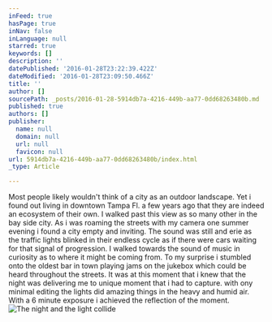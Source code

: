 ```yaml
---
inFeed: true
hasPage: true
inNav: false
inLanguage: null
starred: true
keywords: []
description: ''
datePublished: '2016-01-28T23:22:39.422Z'
dateModified: '2016-01-28T23:09:50.466Z'
title: ''
author: []
sourcePath: _posts/2016-01-28-5914db7a-4216-449b-aa77-0dd68263480b.md
published: true
authors: []
publisher:
  name: null
  domain: null
  url: null
  favicon: null
url: 5914db7a-4216-449b-aa77-0dd68263480b/index.html
_type: Article

---
```

Most people likely wouldn't think of a city as an outdoor landscape.  Yet i found out living in downtown Tampa Fl. a few years ago that they are indeed an ecosystem of their own.  I walked past this view as so many other in the bay side city.  As i was roaming the streets with my camera one summer evening i found a city empty and inviting. The sound was still and erie as the traffic lights blinked in their endless cycle as if there were cars waiting for that signal of progression.  I walked towards the sound of music in curiosity as to where it might be coming from.  To my surprise i stumbled onto the oldest bar in town playing jams on the jukebox which could be heard throughout the streets.  It was at this moment that i knew that the night was delivering me to unique moment that i had to capture.  with ony minimal editing the lights did amazing things in the heavy and humid air.  With a 6 minute exposure i achieved the reflection of the moment.
![The night and the light collide](https://s3-us-west-2.amazonaws.com/the-grid-img/p/a87c7c005896bae5bae8dda30fbbbf13bdf2b4ac.jpg)